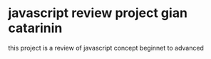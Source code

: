 # javascript review project gian catarinin
this project is a review of javascript concept beginnet to advanced